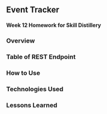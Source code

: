 ## Event Tracker

#### Week 12 Homework for Skill Distillery

### Overview

### Table of REST Endpoint

### How to Use

### Technologies Used

### Lessons Learned
